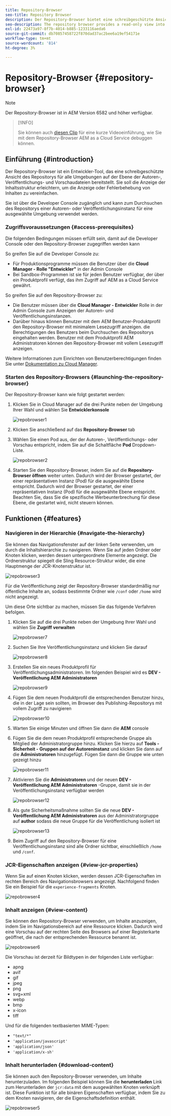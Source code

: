 ```yaml
---
title: Repository-Browser
seo-title: Repository Browser
description: Der Repository-Browser bietet eine schreibgeschützte Ansicht des Repositorys für alle Umgebungen in der Autoren-, Veröffentlichungs- und Vorschauschicht.
seo-description: The repository browser provides a read-only view into the repository for all environments on author, publish, and preview tiers.
exl-id: 22473a97-8f7b-4014-b885-1233116aeda6
source-git-commit: db70857458722f870dad37ac2bee6a19ef54171e
workflow-type: tm+mt
source-wordcount: '814'
ht-degree: 3%

---
```


# Repository-Browser {#repository-browser}

>[!NOTE]
>
>Der Repository-Browser ist in AEM Version 6582 und höher verfügbar.

>[!INFO]
>
>Sie können auch [diesen Clip](https://experienceleague.adobe.com/docs/experience-manager-learn/cloud-service/debugging/debugging-aem-as-a-cloud-service/repository-browser.html) für eine kurze Videoeinführung, wie Sie mit dem Repository-Browser AEM as a Cloud Service debuggen können.

## Einführung {#introduction}

Der Repository-Browser ist ein Entwickler-Tool, das eine schreibgeschützte Ansicht des Repositorys für alle Umgebungen auf der Ebene der Autoren-, Veröffentlichungs- und Vorschaudateien bereitstellt. Sie soll die Anzeige der Inhaltsstruktur erleichtern, um die Anzeige oder Fehlerbehebung von Inhalten zu vereinfachen.

Sie ist über die Developer Console zugänglich und kann zum Durchsuchen des Repositorys einer Autoren- oder Veröffentlichungsinstanz für eine ausgewählte Umgebung verwendet werden.

### Zugriffsvoraussetzungen {#access-prerequisites}

Die folgenden Bedingungen müssen erfüllt sein, damit auf die Developer Console oder den Repository-Browser zugegriffen werden kann

So greifen Sie auf die Developer Console zu:

* Für Produktionsprogramme müssen die Benutzer über die **Cloud Manager - Rolle &quot;Entwickler&quot;** in der Admin Console
* Bei Sandbox-Programmen ist sie für jeden Benutzer verfügbar, der über ein Produktprofil verfügt, das ihm Zugriff auf AEM as a Cloud Service gewährt.

So greifen Sie auf den Repository-Browser zu:

* Die Benutzer müssen über die **Cloud Manager - Entwickler** Rolle in der Admin Console zum Anzeigen der Autoren- und Veröffentlichungsinstanzen.
* Darüber hinaus können Benutzer mit dem AEM Benutzer-Produktprofil den Repository-Browser mit minimalem Lesezugriff anzeigen. die Berechtigungen des Benutzers beim Durchsuchen des Repositorys eingehalten werden. Benutzer mit dem Produktprofil AEM Administratoren können den Repository-Browser mit vollem Lesezugriff anzeigen.

Weitere Informationen zum Einrichten von Benutzerberechtigungen finden Sie unter [Dokumentation zu Cloud Manager](https://experienceleague.adobe.com/docs/experience-manager-cloud-manager/using/requirements/setting-up-users-and-roles.html?lang=de).

### Starten des Repository-Browsers {#launching-the-repository-browser}

Der Repository-Browser kann wie folgt gestartet werden:

1. Klicken Sie in Cloud Manager auf die drei Punkte neben der Umgebung Ihrer Wahl und wählen Sie **Entwicklerkonsole**

   ![repobrowser1](/help/implementing/developing/tools/assets/repobrowser1.png)

1. Klicken Sie anschließend auf das **Repository-Browser** tab
1. Wählen Sie einen Pod aus, der der Autoren-, Veröffentlichungs- oder Vorschau entspricht, indem Sie auf die Schaltfläche **Pod** Dropdown-Liste.

   ![repobrowser2](/help/implementing/developing/tools/assets/repobrowser2.png)

1. Starten Sie den Repository-Browser, indem Sie auf die **Repository-Browser öffnen** weiter unten. Dadurch wird der Browser gestartet, der einer repräsentativen Instanz (Pod) für die ausgewählte Ebene entspricht. Dadurch wird der Browser gestartet, der einer repräsentativen Instanz (Pod) für die ausgewählte Ebene entspricht. Beachten Sie, dass Sie die spezifische Werbeunterbrechung für diese Ebene, die gestartet wird, nicht steuern können.

## Funktionen {#features}

### Navigieren in der Hierarchie {#navigate-the-hierarchy}

Sie können das Navigationsfenster auf der linken Seite verwenden, um durch die Inhaltshierarchie zu navigieren. Wenn Sie auf jeden Ordner oder Knoten klicken, werden dessen untergeordnete Elemente angezeigt. Die Ordnerstruktur spiegelt die Sling Resource-Struktur wider, die eine Hauptmenge der JCR-Knotenstruktur ist.

![repobrowser3](/help/implementing/developing/tools/assets/repobrowser3.png)

Für die Veröffentlichung zeigt der Repository-Browser standardmäßig nur öffentliche Inhalte an, sodass bestimmte Ordner wie `/conf` oder `/home` wird nicht angezeigt.

Um diese Orte sichtbar zu machen, müssen Sie das folgende Verfahren befolgen.

1. Klicken Sie auf die drei Punkte neben der Umgebung Ihrer Wahl und wählen Sie **Zugriff verwalten**

   ![repobrowser7](/help/implementing/developing/tools/assets/repobrowser7.png)

1. Suchen Sie Ihre Veröffentlichungsinstanz und klicken Sie darauf

   ![repobrowser8](/help/implementing/developing/tools/assets/repobrowser8.png)

1. Erstellen Sie ein neues Produktprofil für Veröffentlichungsadministratoren. Im folgenden Beispiel wird es **DEV - Veröffentlichung AEM Administratoren**

   ![repobrowser9](/help/implementing/developing/tools/assets/repobrowser9.png)

1. Fügen Sie dem neuen Produktprofil die entsprechenden Benutzer hinzu, die in der Lage sein sollten, im Browser des Publishing-Repositorys mit vollem Zugriff zu navigieren

   ![repobrowser10](/help/implementing/developing/tools/assets/repobrowser10.png)

1. Warten Sie einige Minuten und öffnen Sie dann die **AEM** console
1. Fügen Sie die dem neuen Produktprofil entsprechende Gruppe als Mitglied der Administratorgruppe hinzu. Klicken Sie hierzu auf **Tools - Sicherheit - Gruppen auf der Autoreninstanz** und klicken Sie dann auf die **Administratoren** hinzugefügt. Fügen Sie dann die Gruppe wie unten gezeigt hinzu

   ![repobrowser11](/help/implementing/developing/tools/assets/repobrowser11.png)

1. Aktivieren Sie die **Administratoren** und der neuen **DEV - Veröffentlichung AEM Administratoren** -Gruppe, damit sie in der Veröffentlichungsinstanz verfügbar werden

   ![repobrowser12](/help/implementing/developing/tools/assets/repobrowser12.png)

1. Als gute Sicherheitsmaßnahme sollten Sie die neue **DEV - Veröffentlichung AEM Administratoren** aus der Administratorgruppe auf **author** sodass die neue Gruppe für die Veröffentlichung isoliert ist

   ![repobrowser13](/help/implementing/developing/tools/assets/repobrowser13.png)

1. Beim Zugriff auf den Repository-Browser für eine Veröffentlichungsinstanz sind alle Ordner sichtbar, einschließlich `/home` und `/conf`.

### JCR-Eigenschaften anzeigen {#view-jcr-properties}

Wenn Sie auf einen Knoten klicken, werden dessen JCR-Eigenschaften im rechten Bereich des Navigationsbrowsers angezeigt. Nachfolgend finden Sie ein Beispiel für die `experience-fragments` Knoten.

![repobrowser4](/help/implementing/developing/tools/assets/repobrowser41.png)

### Inhalt anzeigen {#view-content}

Sie können den Repository-Browser verwenden, um Inhalte anzuzeigen, indem Sie im Navigationsbereich auf eine Ressource klicken. Dadurch wird eine Vorschau auf der rechten Seite des Browsers auf einer Registerkarte geöffnet, die nach der entsprechenden Ressource benannt ist.

![repobrowser6](/help/implementing/developing/tools/assets/repobrowser61.png)

Die Vorschau ist derzeit für Bildtypen in der folgenden Liste verfügbar:

* apng
* avif
* gif
* jpeg
* png
* svg+xml
* webp
* bmp
* x-icon
* tiff

Und für die folgenden textbasierten MIME-Typen:

* `"text/*"`
* `'application/javascript'`
* `'application/json'`
* `'application/x-sh'`

### Inhalt herunterladen {#download-content}

Sie können auch den Repository-Browser verwenden, um Inhalte herunterzuladen. Im folgenden Beispiel können Sie die **herunterladen** Link zum Herunterladen der `jcr:data` mit dem ausgewählten Knoten verknüpft ist. Diese Funktion ist für alle binären Eigenschaften verfügbar, indem Sie zu dem Knoten navigieren, der die Eigenschaftsdefinition enthält.

![repobrowser5](/help/implementing/developing/tools/assets/repobrowser52.png)
